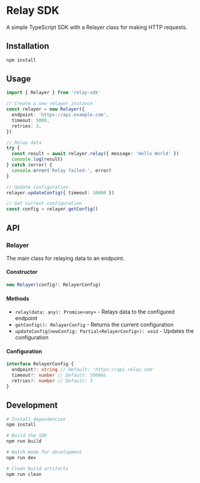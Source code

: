 # Relay SDK

A simple TypeScript SDK with a Relayer class for making HTTP requests.

## Installation

```bash
npm install
```

## Usage

```typescript
import { Relayer } from 'relay-sdk'

// Create a new relayer instance
const relayer = new Relayer({
  endpoint: 'https://api.example.com',
  timeout: 5000,
  retries: 3,
})

// Relay data
try {
  const result = await relayer.relay({ message: 'Hello World' })
  console.log(result)
} catch (error) {
  console.error('Relay failed:', error)
}

// Update configuration
relayer.updateConfig({ timeout: 10000 })

// Get current configuration
const config = relayer.getConfig()
```

## API

### Relayer

The main class for relaying data to an endpoint.

#### Constructor

```typescript
new Relayer(config?: RelayerConfig)
```

#### Methods

- `relay(data: any): Promise<any>` - Relays data to the configured endpoint
- `getConfig(): RelayerConfig` - Returns the current configuration
- `updateConfig(newConfig: Partial<RelayerConfig>): void` - Updates the configuration

#### Configuration

```typescript
interface RelayerConfig {
  endpoint?: string // Default: 'https://api.relay.com'
  timeout?: number // Default: 5000ms
  retries?: number // Default: 3
}
```

## Development

```bash
# Install dependencies
npm install

# Build the SDK
npm run build

# Watch mode for development
npm run dev

# Clean build artifacts
npm run clean
```
